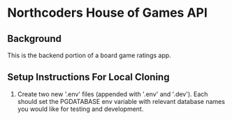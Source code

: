 # Northcoders House of Games API

## Background

This is the backend portion of a board game ratings app.

## Setup Instructions For Local Cloning

1. Create two new '.env' files (appended with '.env' and '.dev'). Each should set the PGDATABASE env variable with relevant database names you would like for testing and development.
